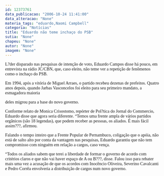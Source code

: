 ```yaml
---
id: 12373761
data_publicacao: "2006-10-24 11:41:00"
data_alteracao: "None"
materia_tags: "eduardo,Naomi Campbell"
categoria: "Notícias"
title: "Eduardo não teme inchaço do PSB"
sutia: "None"
chapeu: "None"
autor: "None"
imagem: "None"
---
```

<p><P><FONT face=Verdana>L?der disparado nas pesquisas de intenção de voto, Eduardo Campos disse há pouco, em entrevista na rádio JC/CBN, que, caso eleito, não teme ver a repetição de fenômenos como o inchaço do PSB.</FONT></P></p>
<p><P><FONT face=Verdana>Em 1994, após a vitória de Miguel Arraes, o partido recebeu dezenas de prefeitos. Quatro anos depois, quando Jarbas Vasconcelos foi eleito para seu primeiro mandato, a esmagadora maioria</p>
<p> deles migrou para a base do novo governo.</FONT></P></p>
<p><P><FONT face=Verdana>Conforme relato de Monica Crisostomo, repórter de Pol?tica do Jornal do Commercio, Eduardo disse que agora seria diferente. “Temos uma frente ampla de vários partidos orgânicos (são 18 legendas), que podem receber as pessoas, os aliados. É mais fácil assim???, afirmou.</FONT></P></p>
<p><P><FONT face=Verdana>Falando o tempo inteiro que a Frente Popular de Pernambuco, coligação que o apóia, não está de salto alto por conta da vantagem nas pesquisas, Eduardo garantiu que não tem compromisso com ninguém em relação a cargos, caso vença.</FONT></P></p>
<p><P><FONT face=Verdana>“Todos os aliados sabem que terei a liberdade de formar o governo de acordo com critérios claros e que não vai haver espaço de A ou B???, disse. Falou isso para rebater mais uma vez a acusação de que os acordos com Inocêncio Oliveira, Severino Cavalcanti e Pedro Corrêa envolveria a distribuição de cargos num novo governo.</FONT></P> </p>
